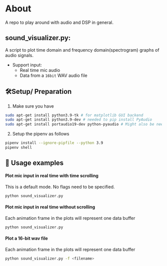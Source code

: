 # About
A repo to play around with audio and DSP in general.

## sound_visualizer.py:
A script to plot time domain and frequency domain(spectrogram) graphs of audio signals.
- Support input:
  - Real time mic audio
  - Data from a `16bit` WAV audio file

## :hammer_and_wrench:Setup/ Preparation
1) Make sure you have
```bash
sudo apt-get install python3.9-tk # for matplotlib GUI backend
sudo apt-get install python3.9-dev # needed to pip install PyAudio
sudo apt-get install portaudio19-dev python-pyaudio # Might also be needed for PyAudio
```
2) Setup the pipenv as follows
```bash
pipenv install --ignore-pipfile --python 3.9
pipenv shell
```

## :rocket: Usage examples

#### Plot mic input in real time with time scrolling
This is a default mode. No flags need to be specified.
```bash
python sound_visualizer.py
```

#### Plot mic input in real time without scrolling
Each animation frame in the plots will represent one data buffer
```bash
python sound_visualizer.py
```

#### Plot a 16-bit wav file
Each animation frame in the plots will represent one data buffer
```bash
python sound_visualizer.py -f <filename>
```
